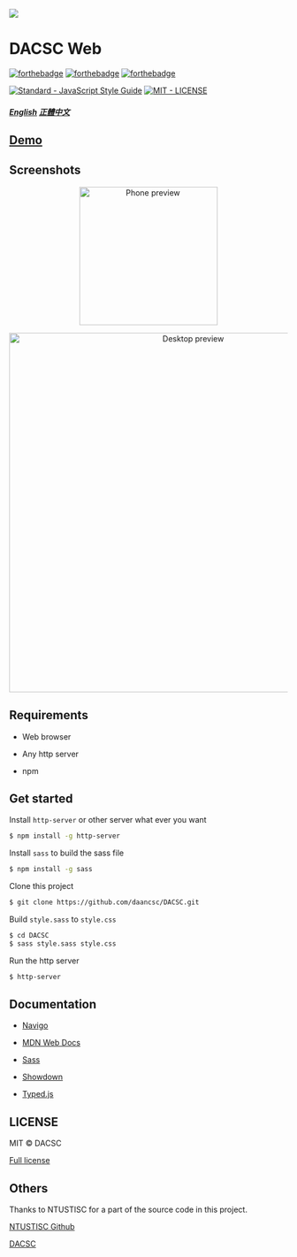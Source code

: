 ![](https://i.imgur.com/gLzDG0o.png)

# DACSC Web

[![forthebadge](https://forthebadge.com/images/badges/built-with-love.svg)](https://forthebadge.com)
[![forthebadge](https://forthebadge.com/images/badges/made-with-javascript.svg)](https://forthebadge.com)
[![forthebadge](https://forthebadge.com/images/badges/powered-by-oxygen.svg)](https://forthebadge.com)

[![Standard - JavaScript Style Guide](https://img.shields.io/badge/code_style-standard-brightgreen.svg)](https://standardjs.com/) [![MIT - LICENSE](https://img.shields.io/badge/license-MIT-blue.svg)](https://opensource.org/licenses/MIT)

##### [English](https://github.com/daancsc/DACSC/blob/master/README.md) [正體中文](https://github.com/daancsc/DACSC/blob/master/README_ZH.md)

## [Demo](https://dacsc.club/DACSC/)

## Screenshots

<p align="center">
  <img src="https://i.imgur.com/J0Pn53V.png" alt="Phone preview" width="250">
</p>

<p align="center">
  <img src="https://i.imgur.com/9KzZB6H.png" alt="Desktop preview" width="650">
</p>

## Requirements

- Web browser

- Any http server

- npm

## Get started

Install `http-server` or other server what ever you want
```bash
$ npm install -g http-server
```

Install `sass` to build the sass file
```bash
$ npm install -g sass
```

Clone this project
```bash
$ git clone https://github.com/daancsc/DACSC.git
```

Build `style.sass` to `style.css`
```bash
$ cd DACSC
$ sass style.sass style.css
```

Run the http server
```bash
$ http-server
```

## Documentation

- [Navigo](https://github.com/krasimir/navigo)

- [MDN Web Docs](https://developer.mozilla.org/)

- [Sass](https://sass-lang.com/)

- [Showdown](https://github.com/showdownjs/showdown)

- [Typed.js](https://github.com/mattboldt/typed.js/)

## LICENSE

MIT © DACSC

[Full license](https://github.com/daancsc/DACSC/blob/master/LICENSE)

## Others

Thanks to NTUSTISC for a part of the source code in this project.

[NTUSTISC Github](https://github.com/NTUSTISC/)

[DACSC](https://dacsc.club)

